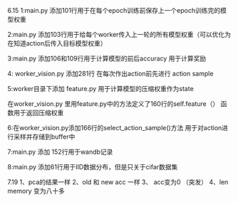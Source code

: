 6.15
1:main.py 添加101行用于在每个epoch训练前保存上一个epoch训练完的模型权重

2:main.py 添加103行用于给每个worker传入上一轮的所有模型权重（可以优化为在知道action后传入目标模型权重）

3:main.py 添加106和109行用于计算模型的前后accuracy 用于计算奖励

4: worker_vision.py 添加281行 在每次作出action前先进行 action sample

5:worker目录下添加 feature.py 用于计算模型的压缩权重作为state

   在worker_vision.py 里用feature.py中的方法定义了160行的self.feature（） 函数用于返回压缩权重

6:在worker_vision.py添加166行的select_action_sample()方法 用于对action进行采样并存储到buffer中

7:main.py 添加 152行用于wandb记录

8:main.py 添加61行用于IID数据分布，但是只关于cifar数据集


7.19
1、pca的结果一样
2、old 和 new acc 一样
3、 acc变为0 （突发）
4、len memory 变为八十多
